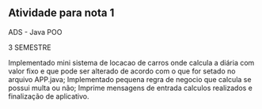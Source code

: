 ## Atividade para nota 1

ADS - Java POO

3 SEMESTRE

Implementado mini sistema de locacao de carros onde calcula a diária com valor fixo e que pode ser alterado de acordo com o que for setado no arquivo APP.java;
Implementado pequena regra de negocio que calcula se possui multa ou não;
Imprime mensagens de entrada calculos realizados e finalização de aplicativo.
